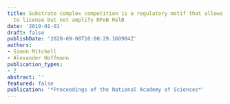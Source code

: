 ```yaml
---
title: Substrate complex competition is a regulatory motif that allows NFκB RelA
  to license but not amplify NFκB RelB
date: '2019-01-01'
draft: false
publishDate: '2020-09-08T16:00:29.160904Z'
authors:
- Simon Mitchell
- Alexander Hoffmann
publication_types:
- 2
abstract: ''
featured: false
publication: '*Proceedings of the National Academy of Sciences*'
---
```


